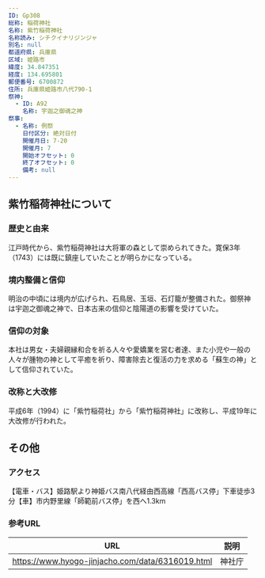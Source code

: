 ```yaml
---
ID: Gp308
総称: 稲荷神社
名称: 紫竹稲荷神社
名称読み: シチクイナリジンジャ
別名: null
都道府県: 兵庫県
区域: 姫路市
緯度: 34.847351
経度: 134.695801
郵便番号: 6700872
住所: 兵庫県姫路市八代790-1
祭神:
  - ID: A92
    名称: 宇迦之御魂之神
祭事:
  - 名称: 例祭
    日付区分: 絶対日付
    開催月日: 7-20
    開催月: 7
    開始オフセット: 0
    終了オフセット: 0
    備考: null
---
```


## 紫竹稲荷神社について

### 歴史と由来

江戸時代から、紫竹稲荷神社は大将軍の森として崇められてきた。寛保3年（1743）には既に鎮座していたことが明らかになっている。

### 境内整備と信仰

明治の中頃には境内が広げられ、石鳥居、玉垣、石灯籠が整備された。御祭神は宇迦之御魂之神で、日本古来の信仰と陰陽道の影響を受けていた。

### 信仰の対象

本社は男女・夫婦親縁和合を祈る人々や愛嬌業を営む者達、また小児や一般の人々が腫物の神として平癒を祈り、障害除去と復活の力を求める「蘇生の神」として信仰されていた。

### 改称と大改修

平成6年（1994）に「紫竹稲荷社」から「紫竹稲荷神社」に改称し、平成19年に大改修が行われた。

## その他

### アクセス

【電車・バス】姫路駅より神姫バス南八代経由西高線「西高バス停」下車徒歩3分【車】市内野里線「師範前バス停」を西へ1.3km

### 参考URL

| URL                                              | 説明   |
| ------------------------------------------------ | ------ |
| https://www.hyogo-jinjacho.com/data/6316019.html | 神社庁 |
